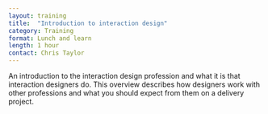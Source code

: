 ```yaml
---
layout: training
title:  "Introduction to interaction design"
category: Training
format: Lunch and learn
length: 1 hour
contact: Chris Taylor
---
```


An introduction to the interaction design profession and what it is that interaction designers do. This overview describes how designers work with other professions and what you should expect from them on a delivery project.
